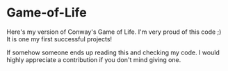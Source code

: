 # Game-of-Life

Here's my version of Conway's Game of Life. 
I'm very proud of this code ;) It is one my first successful projects!

If somehow someone ends up reading this and checking my code.
I would highly appreciate a contribution if you don't mind giving one.
